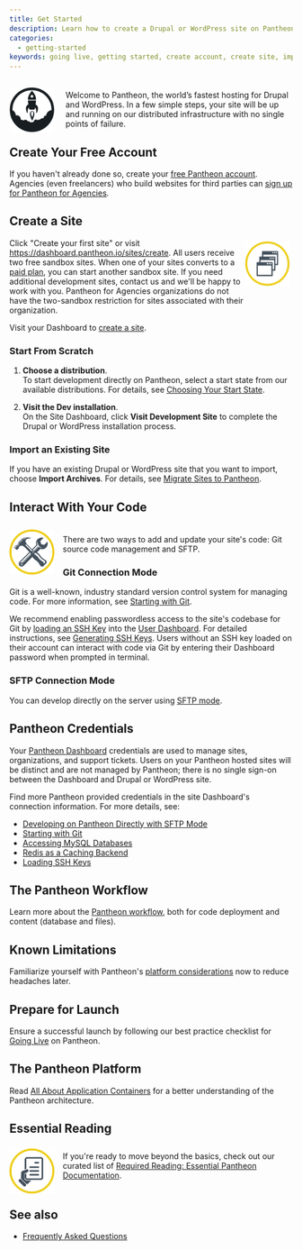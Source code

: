 ```yaml
---
title: Get Started
description: Learn how to create a Drupal or WordPress site on Pantheon.
categories:
  - getting-started
keywords: going live, getting started, create account, create site, import, faqs
---
```

<img src="/source/assets/images/icon-launch-k.svg" alt="Launch Icon" style="float:left;margin-left:0px;margin-right:20px;margin-top:15px;margin-bottom:0px;border:0;max-height:80px;"><p style="padding-top:20px;margin-right:0px;">Welcome to Pantheon, the world’s fastest hosting for Drupal and WordPress. In a few simple steps, your site will be up and running on our distributed infrastructure with no single points of failure.</p>
## Create Your Free Account
If you haven't already done so, create your [free Pantheon account](https://pantheon.io/register). Agencies (even freelancers) who build websites for third parties can [sign up for Pantheon for Agencies](https://pantheon.io/agencies/pantheon-for-agencies).
## Create a Site
<img src="/source/assets/images/icon-developer-dashboard.svg" alt="Launch Icon" style="float:right;margin:5px;border:0;max-height:80px;"><p style="padding-top:0px;">Click "Create your first site" or visit <a href="https://dashboard.pantheon.io/sites/create" target="blank">https://dashboard.pantheon.io/sites/create</a>. All users receive two free sandbox sites. When one of your sites converts to a <a href="https://pantheon.io/pricing">paid plan</a>, you can start another sandbox site. If you need additional development sites, contact us and we'll be happy to work with you. Pantheon for Agencies organizations do not have the two-sandbox restriction for sites associated with their organization.</p>

Visit your Dashboard to [create a site](https://dashboard.pantheon.io/sites/create).

### Start From Scratch

1. **Choose a distribution**.  
To start development directly on Pantheon, select a start state from our available distributions. For details, see [Choosing Your Start State](/docs/choosing-start-state).

2. **Visit the Dev installation**.  
On the Site Dashboard, click **Visit Development Site** to complete the Drupal or WordPress installation process.

### Import an Existing Site

If you have an existing Drupal or WordPress site that you want to import, choose <strong>Import Archives</strong>. For details, see <a href="/docs/migrate">Migrate Sites to Pantheon</a>.</p>

## Interact With Your Code
<img src="/source/assets/images/icon-tools.png" alt="Tools Icon" style="float:left;margin-right:15px;margin-top:10px;margin-bottom:0px;border:0;max-height:80px;"><p style="padding-top:5px;padding-bottom:0px;">

There are two ways to add and update your site's code: Git source code management and SFTP.</p>

### Git Connection Mode
Git is a well-known, industry standard version control system for managing code. For more information, see [Starting with Git](/docs/starting-with-git).

We recommend enabling passwordless access to the site's codebase for Git by [loading an SSH Key](/docs/loading-ssh-keys) into the [User Dashboard](https://dashboard.pantheon.io/users/#account). For detailed instructions, see [Generating SSH Keys](/docs/generating-ssh-keys/). Users without an SSH key loaded on their account can interact with code via Git by entering their Dashboard password when prompted in terminal.

### SFTP Connection Mode
You can develop directly on the server using [SFTP mode](/docs/developing-directly-with-sftp-mode/).

## Pantheon Credentials
Your [Pantheon Dashboard](https://dashboard.pantheon.io) credentials are used to manage sites, organizations, and support tickets. Users on your Pantheon hosted sites will be distinct and are not managed by Pantheon; there is no single sign-on between the Dashboard and Drupal or WordPress site.

Find more Pantheon provided credentials in the site Dashboard's connection information. For more details, see:

- [Developing on Pantheon Directly with SFTP Mode](/docs/developing-directly-with-sftp-mode#sftp-connection-information)
- [Starting with Git](/docs/starting-with-git/)
- [Accessing MySQL Databases](/docs/accessing-mysql-databases/)
- [Redis as a Caching Backend](/docs/redis-as-a-caching-backend#use-the-redis-command-line-client)
- [Loading SSH Keys](/docs/loading-ssh-keys/)
## The Pantheon Workflow
Learn more about the [Pantheon workflow](/docs/using-the-pantheon-workflow/), both for code deployment and content (database and files).

## Known Limitations
Familiarize yourself with Pantheon's [platform considerations](/docs/platform-considerations) now to reduce headaches later.

## Prepare for Launch
Ensure a successful launch by following our best practice checklist for [Going Live](/docs/going-live) on Pantheon.

## The Pantheon Platform
Read [All About Application Containers](/docs/all-about-application-containers/) for a better understanding of the Pantheon architecture.

## Essential Reading
<img src="/source/assets/images/icon-document-hand.png" alt="Tools Icon" style="float:left;margin-right:15px;margin-right:15px;margin-top:5px;margin-bottom:0px;border:0;max-height:80px;"><p style="padding-top:10px;padding-bottom:20px;">
If you're ready to move beyond the basics, check out our curated list of <a href="/docs/required-reading-essential-pantheon-documentation">Required Reading: Essential Pantheon Documentation</a>.</p>

## See also
- [Frequently Asked Questions](/docs/frequently-asked-questions)
